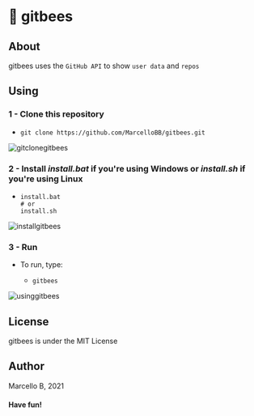 # 🐝 gitbees
## About
gitbees uses the `GitHub API` to show `user data` and `repos`
## Using
### 1 -  Clone this repository
  * ```shell
    git clone https://github.com/MarcelloBB/gitbees.git
    ```
  ![gitclonegitbees](https://user-images.githubusercontent.com/88407713/149401379-c0978d1b-0589-4e03-b94d-80d1f435d3f7.png)
  
### 2 - Install _install.bat_ if you're using Windows or _install.sh_ if you're using Linux   
  * ```shell
    install.bat
    # or
    install.sh
    ```
 ![installgitbees](https://user-images.githubusercontent.com/88407713/149401705-95200f77-ce93-4385-b300-bdd494a8d278.png)
  
### 3 - Run
  * To run, type:
    * ```shell
      gitbees
      ```
 ![usinggitbees](https://user-images.githubusercontent.com/88407713/149402084-c9b81b71-8b21-4f59-8616-0fa88c34b9b7.png)

## License
gitbees is under the MIT License
## Author
Marcello B, 2021

#### Have fun!
